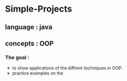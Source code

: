 # Simple-Projects
## language : java <br />
## concepts : OOP  <br >
### The goal : 
- to show applications of the diffrent techniques in OOP.
- practice examples on the
